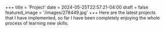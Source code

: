 +++
title = 'Project'
date = 2024-05-25T22:57:21-04:00
draft = false
featured_image = '/images/278449.jpg'
+++
Here are the latest projects that I have implemented, so far I have been completely enjoying the whole process of learning new skills.